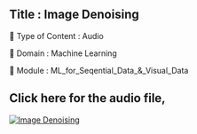 ## Title : Image Denoising

🔴 Type of Content : Audio

🔴 Domain : Machine Learning

🔴 Module : ML_for_Seqential_Data_&_Visual_Data

## Click here for the audio file,

[![Image Denoising](https://github.com/Nay907/winter-of-contributing/blob/Machine_Learning/Machine_Learning/ML_For_Sequential_Data_%26_Visual_Data/Assets/image%20denoising.png)](https://drive.google.com/file/d/1bal2s8IFcKUpHfSlRBdo0vBT2-NN7g-1/view?usp=sharing)
